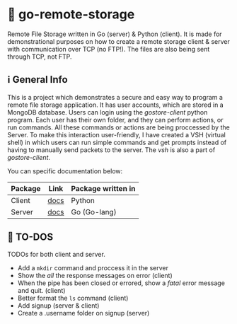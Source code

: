 # 📁 go-remote-storage
Remote File Storage written in Go (server) & Python (client). It is made for demonstrational purposes on how to create a remote storage client & server with communication over TCP (no FTP!). The files are also being sent through TCP, not FTP.


  
## ℹ️ General Info

This is a project which demonstrates a secure and easy way to program a remote file storage application. It has user accounts, which are stored in a MongoDB database. Users can login using the _gostore-client_ python program. Each user has their own folder, and they can perform actions, or run commands. All these commands or actions are being proccessed by the Server. To make this interaction user-friendly, I have created a VSH (virtual shell) in which users can run simple commands and get prompts instead of having to manually send packets to the server. The _vsh_ is also a part of _gostore-client_.

You can specific documentation below:

|Package|Link|Package written in|
|----|----|----|
|Client|[docs](gostore-client/README.md)|Python|
|Server|[docs](gostore-server/README.md)|Go (Go-lang)|

## :memo: TO-DOS

TODOs for both client and server.

- Add a `mkdir` command and proccess it in the server
- Show the _all_ the response messages on error (client)
- When the pipe has been closed or errored, show a _fatal_ error message and quit. (client)
- Better format the `ls` command (client)
- Add signup (server & client)
- Create a .username folder on signup (server)

#
